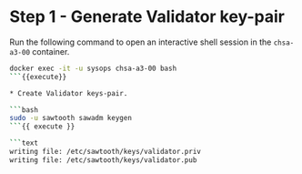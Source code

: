 # Step 1 - Generate Validator key-pair

Run the following command to open an interactive shell session in the `chsa-a3-00` container.

```bash
docker exec -it -u sysops chsa-a3-00 bash
```{{execute}}

* Create Validator keys-pair.

```bash
sudo -u sawtooth sawadm keygen
```{{ execute }}

```text
writing file: /etc/sawtooth/keys/validator.priv
writing file: /etc/sawtooth/keys/validator.pub
```
